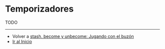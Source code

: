 # Temporizadores

TODO

---

- Volver a [stash, become y unbecome: Jugando con el buzón](./02_mailbox.md)
- [Ir al Inicio](../../README.md)